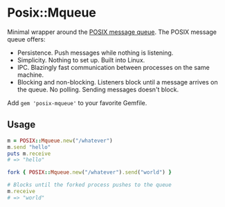 # Posix::Mqueue

Minimal wrapper around the [POSIX message queue](pmq). The POSIX message queue
offers:

* Persistence. Push messages while nothing is listening.
* Simplicity. Nothing to set up. Built into Linux.
* IPC. Blazingly fast communication between processes on the same machine.
* Blocking and non-blocking. Listeners block until a message arrives on the
  queue. No polling. Sending messages doesn't block.

Add `gem 'posix-mqueue'` to your favorite Gemfile.

## Usage

```ruby
m = POSIX::Mqueue.new("/whatever")
m.send "hello"
puts m.receive
# => "hello"

fork { POSIX::Mqueue.new("/whatever").send("world") }

# Blocks until the forked process pushes to the queue
m.receive
# => "world"
```

[pmq]: http://man7.org/linux/man-pages/man7/mq_overview.7.html
